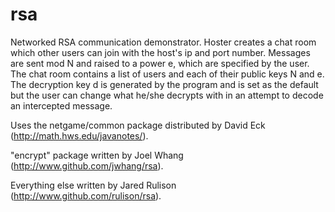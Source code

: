 rsa
===

Networked RSA communication demonstrator.  Hoster creates a chat room which other users can join with the host's ip and port number.  Messages are sent mod N and raised to a power e, which are specified by the user.  The chat room contains a list of users and each of their public keys N and e.  The decryption key d is generated by the program and is set as the default but the user can change what he/she decrypts with in an attempt to decode an intercepted message.

Uses the netgame/common package distributed by David Eck (http://math.hws.edu/javanotes/).

"encrypt" package written by Joel Whang (http://www.github.com/jwhang/rsa).

Everything else written by Jared Rulison (http://www.github.com/rulison/rsa).
